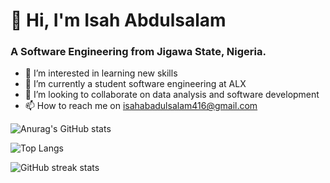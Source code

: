 <h1>👋 Hi, I'm Isah Abdulsalam</h1>
<h3>A Software Engineering from Jigawa State, Nigeria.</h3>

- 👀 I’m interested in learning new skills
- 🌱 I’m currently a student software engineering at ALX
- 💞️ I’m looking to collaborate on data analysis and software development
- 📫 How to reach me on isahabadulsalam416@gmail.com 

<!---
Isahabdulsalam/Isahabdulsalam is a ✨ special ✨ repository because its `README.md` (this file) appears on your GitHub profile.
You can click the Preview link to take a look at your changes.
--->

![Anurag's GitHub stats](https://github-readme-stats.vercel.app/api?username=isahabdulsalam&show_icons=true&theme=tokyonight)

<!---![Anurag's GitHub stats](https://github-readme-stats.vercel.app/api?username=isahabdulsalam&theme=THEME_NAME&show=reviews,discussions_started,discussions_answered,prs_merged,prs_merged_percentage) [![Anurag's GitHub stats-Dark](https://github-readme-stats.vercel.app/api?username=isahabdulsalam&show_icons=true&theme=dark#gh-dark-mode-only)](https://github.com/anuraghazra/github-readme-stats#gh-dark-mode-only)
[![Anurag's GitHub stats-Light](https://github-readme-stats.vercel.app/api?username=isahabdulsalam&show_icons=true&theme=default#gh-light-mode-only)](https://github.com/anuraghazra/github-readme-stats#gh-light-mode-only).
--->

![Top Langs](https://github-readme-stats.vercel.app/api/top-langs/?username=isahabdulsalam&layout=compact)

![GitHub streak stats](https://streak-stats.demolab.com/?user=Isahabdulsalam)  
